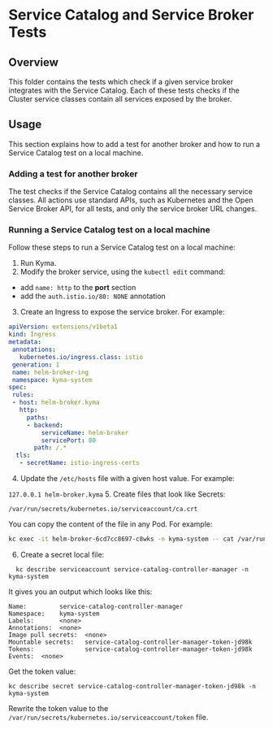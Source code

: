 # Service Catalog and Service Broker Tests

## Overview

This folder contains the tests which check if a given service broker integrates with the Service Catalog. Each of these tests checks if the Cluster service classes contain all services exposed by the broker.

## Usage

This section explains how to add a test for another broker and how to run a Service Catalog test on a local machine.

### Adding a test for another broker

The test checks if the Service Catalog contains all the necessary service classes. All actions use standard APIs, such as Kubernetes and the Open Service Broker API, for all tests, and only the service broker URL changes.

### Running a Service Catalog test on a local machine

Follow these steps to run a Service Catalog test on a local machine:

1. Run Kyma.
2. Modify the broker service, using the `kubectl edit` command:
 - add `name: http` to the **port** section
 - add the `auth.istio.io/80: NONE` annotation

3. Create an Ingress to expose the service broker. For example:

 ```yaml
apiVersion: extensions/v1beta1
kind: Ingress
metadata:
  annotations:
    kubernetes.io/ingress.class: istio
  generation: 1
  name: helm-broker-ing
  namespace: kyma-system
spec:
  rules:
  - host: helm-broker.kyma
    http:
      paths:
      - backend:
          serviceName: helm-broker
          servicePort: 80
        path: /.*
   tls:
    - secretName: istio-ingress-certs
```

4. Update the `/etc/hosts` file with a given host value. For example:

  `127.0.0.1 helm-broker.kyma`
5. Create files that look like Secrets:

  `/var/run/secrets/kubernetes.io/serviceaccount/ca.crt`

  You can copy the content of the file in any Pod. For example:
```bash
kc exec -it helm-broker-6cd7cc8697-c8wks -n kyma-system -- cat /var/run/secrets/kubernetes.io/serviceaccount/ca.crt
```

6. Create a secret local file:
```
  kc describe serviceaccount service-catalog-controller-manager -n kyma-system
```

  It gives you an output which looks like this:
```
Name:         service-catalog-controller-manager
Namespace:    kyma-system
Labels:       <none>
Annotations:  <none>
Image pull secrets:  <none>
Mountable secrets:   service-catalog-controller-manager-token-jd98k
Tokens:              service-catalog-controller-manager-token-jd98k
Events:  <none>
```

  Get the token value:
```
kc describe secret service-catalog-controller-manager-token-jd98k -n kyma-system
```

  Rewrite the token value to the `/var/run/secrets/kubernetes.io/serviceaccount/token` file.
